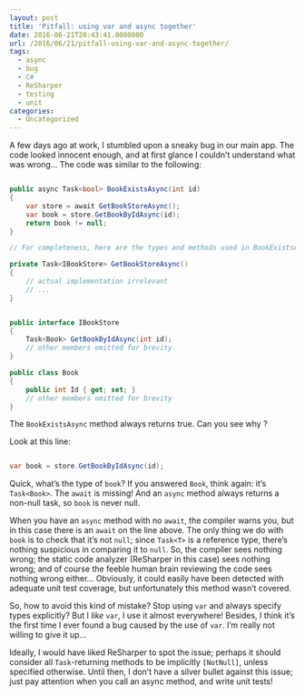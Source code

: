```yaml
---
layout: post
title: 'Pitfall: using var and async together'
date: 2016-06-21T20:43:41.0000000
url: /2016/06/21/pitfall-using-var-and-async-together/
tags:
  - async
  - bug
  - C#
  - ReSharper
  - testing
  - unit
categories:
  - Uncategorized
---
```



A few days ago at work, I stumbled upon a sneaky bug in our main app. The code looked innocent enough, and at first glance I couldn’t understand what was wrong… The code was similar to the following:

```csharp

public async Task<bool> BookExistsAsync(int id)
{
    var store = await GetBookStoreAsync();
    var book = store.GetBookByIdAsync(id);
    return book != null;
}

// For completeness, here are the types and methods used in BookExistsAsync:

private Task<IBookStore> GetBookStoreAsync()
{
    // actual implementation irrelevant
    // ...
}


public interface IBookStore
{
    Task<Book> GetBookByIdAsync(int id);
    // other members omitted for brevity
}

public class Book
{
    public int Id { get; set; }
    // other members omitted for brevity
}
```

The `BookExistsAsync` method always returns true. Can you see why ?

Look at this line:

```csharp

var book = store.GetBookByIdAsync(id);
```

Quick, what’s the type of `book`? If you answered `Book`, think again: it’s `Task<Book>`. The `await` is missing! And an `async` method always returns a non-null task, so `book`  is never null.

When you have an `async` method with no `await`, the compiler warns you, but in this case there is an `await` on the line above. The only thing we do with `book` is to check that it’s not `null`; since `Task<T>` is a reference type, there’s nothing suspicious in comparing it to `null`. So, the compiler sees nothing wrong; the static code analyzer (ReSharper in this case) sees nothing wrong; and of course the feeble human brain reviewing the code sees nothing wrong either… Obviously, it could easily have been detected with adequate unit test coverage, but unfortunately this method wasn’t covered.

So, how to avoid this kind of mistake? Stop using `var` and always specify types explicitly? But I *like* `var`, I use it almost everywhere! Besides, I think it’s the first time I ever found a bug caused by the use of `var`. I’m really not willing to give it up…

Ideally, I would have liked ReSharper to spot the issue; perhaps it should consider all `Task`-returning methods to be implicitly `[NotNull]`, unless specified otherwise. Until then, I don’t have a silver bullet against this issue; just pay attention when you call an async method, and write unit tests!

